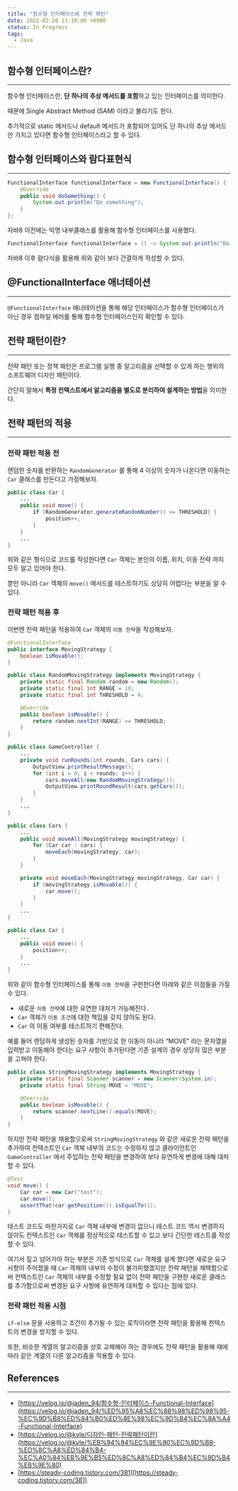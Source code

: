 ```yaml
---
title: "함수형 인터페이스와 전략 패턴"
date: 2022-02-20 11:10:00 +0900
status: In Progress
tags:
  - Java
---
```


## 함수형 인터페이스란?

---

함수형 인터페이스란, **단 하나의 추상 메서드를 포함**하고 있는 인터페이스를 의미한다.

때문에 Single Abstract Method (SAM) 이라고 불리기도 한다.

추가적으로 static 메서드나 default 메서드가 포함되어 있어도 단 하나의 추상 메서드만 가지고 있다면 함수형 인터페이스라고 할 수 있다.

## 함수형 인터페이스와 람다표현식

---

```java
FunctionalInterface functionalInterface = new FunctionalInterface() {
    @Override
    public void doSomething() {
        System.out.println("Do something");
    }
};
```

자바8 이전에는 익명 내부클래스를 활용해 함수형 인터페이스를 사용했다.

```java
FunctionalInterface functionalInterface = () -> System.out.println("Do something");
```

자바8 이후 람다식을 활용해 위와 같이 보다 간결하게 작성할 수 있다.

## @FunctionalInterface 애너테이션

---

`@FunctionalInterface` 애너테이션을 통해 해당 인터페이스가 함수형 인터페이스가 아닌 경우 컴파일 에러를 통해 함수형 인터페이스인지 확인할 수 있다.

## 전략 패턴이란?

---

전략 패턴 또는 정책 패턴은 프로그램 실행 중 알고리즘을 선택할 수 있게 하는 행위의 소프트웨어 디자인 패턴이다.

간단히 말해서 **특정 컨텍스트에서 알고리즘을 별도로 분리하여 설계하는 방법**을 의미한다.

## 전략 패턴의 적용

---

### 전략 패턴 적용 전

랜덤한 숫자를 반환하는 `RandomGenerator` 를 통해 4 이상의 숫자가 나온다면 이동하는 `Car` 클래스를 만든다고 가정해보자.

```java
public class Car {
    ...
    public void move() {
        if (RandomGenerator.generateRandomNumber() >= THRESHOLD) {
            position++;
        }
    }
    ...
}
```

위와 같은 형식으로 코드를 작성한다면 `Car` 객체는 본인의 이름, 위치, 이동 전략 까지 모두 알고 있어야 한다.

뿐만 아니라 `Car` 객체의 `move()` 메서드를 테스트하기도 상당히 어렵다는 부분을 알 수 있다.

### 전략 패턴 적용 후

이번엔 전략 패턴을 적용하여 `Car` 객체의 `이동 전략`을 작성해보자.

```java
@FunctionalInterface
public interface MovingStrategy {
    boolean isMovable();
}
```

```java
public class RandomMovingStrategy implements MovingStrategy {
    private static final Random random = new Random();
    private static final int RANGE = 10;
    private static final int THRESHOLD = 4;

    @Override
    public boolean isMovable() {
        return random.nextInt(RANGE) >= THRESHOLD;
    }
}
```

```java
public class GameController {
    ...
    private void runRounds(int rounds, Cars cars) {
        OutputView.printResultMessage();
        for (int i = 0; i < rounds; i++) {
            cars.moveAll(new RandomMovingStrategy());
            OutputView.printRoundResult(cars.getCars());
        }
    }
    ...
}
```

```java
public class Cars {
    ...
    public void moveAll(MovingStrategy movingStrategy) {
        for (Car car : cars) {
            moveEach(movingStrategy, car);
        }
    }

    private void moveEach(MovingStrategy movingStrategy, Car car) {
        if (movingStrategy.isMovable()) {
            car.move();
        }
    }
    ...
}
```

```java
public class Car {
    ...
    public void move() {
        position++;
    }
    ...
}
```

위와 같이 함수형 인터페이스를 통해 `이동 전략`을 구현한다면 아래와 같은 이점들을 가질 수 있다.

- 새로운 `이동 전략`에 대한 유연한 대처가 가능해진다.
- `Car` 객체가 `이동 조건`에 대한 책임을 갖지 않아도 된다.
- `Car` 의 이동 여부를 테스트하기 편해진다.

예를 들어 랜덤하게 생성된 숫자를 기반으로 한 이동이 아니라 “MOVE” 라는 문자열을 입력받고 이동해야 한다는 요구 사항이 추가된다면 기존 설계의 경우 상당히 많은 부분을 고쳐야 한다.

```java
public class StringMovingStrategy implements MovingStrategy {
    private static final Scanner scanner = new Scanner(System.in);
    private static final String MOVE = "MOVE";

    @Override
    public boolean isMovable() {
        return scanner.nextLine().equals(MOVE);
    }
}
```

하지만 전략 패턴을 채용함으로써 `StringMovingStrategy` 와 같은 새로운 전략 패턴을 추가하여 컨텍스트인 `Car` 객체 내부의 코드는 수정하지 않고 클라이언트인 `GameController` 에서 주입하는 전략 패턴을 변경하여 보다 유연하게 변경에 대해 대처할 수 있다.

```java
@Test
void move() {
    Car car = new Car("test");
    car.move();
    assertThat(car.getPosition()).isEqualTo(1);
}
```

테스트 코드도 마찬가지로 `Car` 객체 내부에 변경이 없으니 테스트 코드 역시 변경하지 않아도 컨텍스트인 `Car` 객체를 정상적으로 테스트할 수 있고 보다 간단한 테스트를 작성할 수 있다.

여기서 짚고 넘어가야 하는 부분은 기존 방식으로 `Car` 객체를 설계 했다면 새로운 요구 사항이 주어졌을 때 `Car` 객체의 내부의 수정이 불가피했겠지만 전략 패턴을 채택함으로써 컨텍스트인 `Car` 객체의 내부를 수정할 필요 없이 전략 패턴을 구현한 새로운 클래스를 추가함으로써 변경된 요구 사항에 유연하게 대처할 수 있다는 점에 있다.

### 전략 패턴 적용 시점

`if-else` 문을 사용하고 조건이 추가될 수 있는 로직이라면 전략 패턴을 활용해 컨텍스트의 변경을 방지할 수 있다.

또한, 비슷한 계열의 알고리즘을 상호 교체해야 하는 경우에도 전략 패턴을 활용해 때에 따라 같은 계열의 다른 알고리즘을 적용할 수 있다.

## References

---

- [https://velog.io/@jaden_94/함수형-인터페이스-Functional-Interface](https://velog.io/@jaden_94/%ED%95%A8%EC%88%98%ED%98%95-%EC%9D%B8%ED%84%B0%ED%8E%98%EC%9D%B4%EC%8A%A4-Functional-Interface)
- [https://velog.io/@kyle/디자인-패턴-전략패턴이란](https://velog.io/@kyle/%EB%94%94%EC%9E%90%EC%9D%B8-%ED%8C%A8%ED%84%B4-%EC%A0%84%EB%9E%B5%ED%8C%A8%ED%84%B4%EC%9D%B4%EB%9E%80)
- [https://steady-coding.tistory.com/381](https://steady-coding.tistory.com/381)
